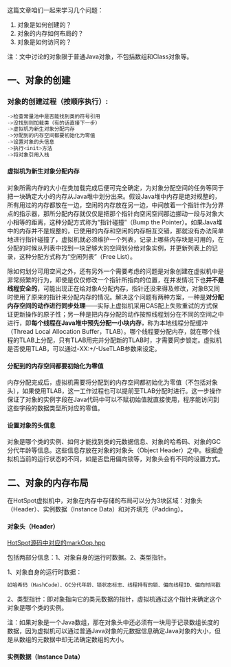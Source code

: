 这篇文章咱们一起来学习几个问题：

1. 对象是如何创建的？
2. 对象的内存如何布局的？
3. 对象是如何访问的？

注：文中讨论的对象限于普通Java对象，不包括数组和Class对象等。

## 一、对象的创建

### 对象的创建过程（按顺序执行）:

```java
->检查常量池中是否能找到类的符号引用
->没找到则加载类（有的话直接下一步）
->虚拟机为新生对象分配内存
->分配到的内存空间都要初始化为零值
->设置对象的头信息
->执行<init>方法
->将对象引用入栈
```

#### 虚拟机为新生对象分配内存

​		对象所需内存的大小在类加载完成后便可完全确定，为对象分配空间的任务等同于把一块确定大小的内存从Java堆中划分出来。假设Java堆中内存是绝对规整的，所有用过的内存都放在一边，空闲的内存放在另一边，中间放着一个指针作为分界点的指示器，那所分配内存就仅仅是把那个指针向空闲空间那边挪动一段与对象大小相等的距离，这种分配方式称为“指针碰撞”（Bump the Pointer）。如果Java堆中的内存并不是规整的，已使用的内存和空闲的内存相互交错，那就没有办法简单地进行指针碰撞了，虚拟机就必须维护一个列表，记录上哪些内存块是可用的，在分配的时候从列表中找到一块足够大的空间划分给对象实例，并更新列表上的记录，这种分配方式称为“空闲列表”（Free List）。

​		除如何划分可用空间之外，还有另外一个需要考虑的问题是对象创建在虚拟机中是非常频繁的行为，即使是仅仅修改一个指针所指向的位置，在并发情况下也**并不是线程安全的**，可能出现正在给对象A分配内存，指针还没来得及修改，对象B又同时使用了原来的指针来分配内存的情况。解决这个问题有两种方案，一种是**对分配内存空间的动作进行同步处理**——实际上虚拟机采用CAS配上失败重试的方式保证更新操作的原子性；另一种是把内存分配的动作按照线程划分在不同的空间之中进行，即**每个线程在Java堆中预先分配一小块内存**，称为本地线程分配缓冲（Thread Local Allocation Buffer，TLAB）。哪个线程要分配内存，就在哪个线程的TLAB上分配，只有TLAB用完并分配新的TLAB时，才需要同步锁定。虚拟机是否使用TLAB，可以通过-XX:+/-UseTLAB参数来设定。

#### 分配到的内存空间都要初始化为零值

​		内存分配完成后，虚拟机需要将分配到的内存空间都初始化为零值（不包括对象头），如果使用TLAB，这一工作过程也可以提前至TLAB分配时进行。这一步操作保证了对象的实例字段在Java代码中可以不赋初始值就直接使用，程序能访问到这些字段的数据类型所对应的零值。

#### 设置对象的头信息

​		对象是哪个类的实例、如何才能找到类的元数据信息、对象的哈希码、对象的GC分代年龄等信息。这些信息存放在对象的对象头（Object Header）之中。根据虚拟机当前的运行状态的不同，如是否启用偏向锁等，对象头会有不同的设置方式。

## 二、对象的内存布局

​		在HotSpot虚拟机中，对象在内存中存储的布局可以分为3块区域：对象头（Header）、实例数据（Instance Data）和对齐填充（Padding）。

#### 对象头（Header）

<u>HotSpot源码中对应的markOop.hpp</u>

包括两部分信息：1、对象自身的运行时数据。2、类型指针。

1、对象自身的运行时数据：

```java
如哈希码（HashCode）、GC分代年龄、锁状态标志、线程持有的锁、偏向线程ID、偏向时间戳
```

2、类型指针：即对象指向它的类元数据的指针，虚拟机通过这个指针来确定这个对象是哪个类的实例。

注：如果对象是一个Java数组，那在对象头中还必须有一块用于记录数组长度的数据，因为虚拟机可以通过普通Java对象的元数据信息确定Java对象的大小，但是从数组的元数据中却无法确定数组的大小。

#### 实例数据（Instance Data）

